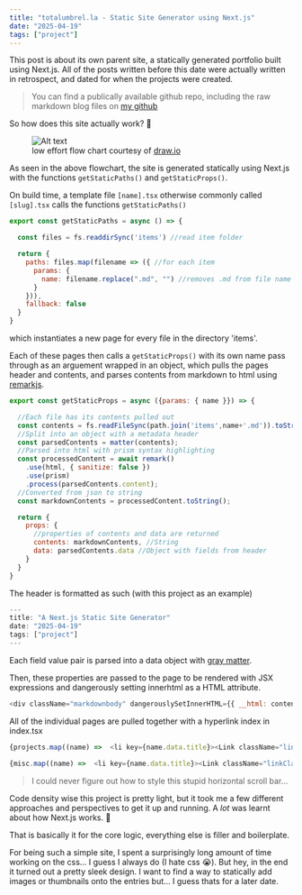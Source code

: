 ```yaml
---
title: "totalumbrel.la - Static Site Generator using Next.js"
date: "2025-04-19"
tags: ["project"]
---
```


<span class="first">T</span>his post is about its own parent site, a statically generated portfolio built using Next.js. All of the posts written before this date were actually written in retrospect, and dated for when the projects were created.

> You can find a publically available github repo, including the raw markdown blog files on [my github](https://github.com/TotalUmbrella/totalumbrel.la)

So how does this site actually work? 🤔

<figure class="center-image">
  <Image src="images/staticsite/flowchart.png" alt="Alt text"/>
  <figcaption>low effort flow chart courtesy of <a href = "https://app.diagrams.net/">draw.io</a></figcaption>
</figure>

As seen in the above flowchart, the site is generated statically using Next.js with the functions `getStaticPaths()` and `getStaticProps()`. 

On build time, a template file `[name].tsx` otherwise commonly called `[slug].tsx` calls the functions `getStaticPaths()`

```javascript line-numbers
export const getStaticPaths = async () => {

  const files = fs.readdirSync('items') //read item folder

  return {
    paths: files.map(filename => ({ //for each item
      params: {
        name: filename.replace(".md", "") //removes .md from file name
      }
    })),
    fallback: false
  }
}
```

which instantiates a new page for every file in the directory 'items'.

Each of these pages then calls a `getStaticProps()` with its own name pass through as an arguement wrapped in an object, which pulls the pages header and contents, and parses contents from markdown to html using [remarkjs](https://github.com/remarkjs/remark).

```javascript
export const getStaticProps = async ({params: { name }}) => {

  //Each file has its contents pulled out
  const contents = fs.readFileSync(path.join('items',name+'.md')).toString();
  //Split into an object with a metadata header
  const parsedContents = matter(contents);
  //Parsed into html with prism syntax highlighting
  const processedContent = await remark()
    .use(html, { sanitize: false })
    .use(prism) 
    .process(parsedContents.content);
  //Converted from json to string
  const markdownContents = processedContent.toString();

  return {
    props: {
      //properties of contents and data are returned
      contents: markdownContents, //String
      data: parsedContents.data //Object with fields from header
    }
  }
}
```


The header is formatted as such (with this project as an example)
```javascript
---
title: "A Next.js Static Site Generator"
date: "2025-04-19"
tags: ["project"]
---
```
Each field value pair is parsed into a data object with [gray matter](https://www.npmjs.com/package/gray-matter).


Then, these properties are passed to the page to be rendered with JSX expressions and dangerously setting innerhtml as a HTML attribute.

```javascript
<div className="markdownbody" dangerouslySetInnerHTML={{ __html: contents }}></div>
```

All of the individual pages are pulled together with a hyperlink index in index.tsx

```javascript
{projects.map((name) =>  <li key={name.data.title}><Link className="linkClass" href={`/${name.filename}`}>{name.data.title}</Link></li>)} // for projects

{misc.map((name) =>  <li key={name.data.title}><Link className="linkClass" href={`/${name.filename}`}>{name.data.title}</Link></li>)}// for misc
```
> I could never figure out how to style this stupid horizontal scroll bar...

Code density wise this project is pretty light, but it took me a few different approaches and perspectives to get it up and running. A *lot* was learnt about how Next.js works. 🤗

That is basically it for the core logic, everything else is filler and boilerplate.

For being such a simple site, I spent a surprisingly long amount of time working on the css... I guess I always do (I hate css 😭). But hey, in the end it turned out a pretty sleek design. I want to find a way to statically add images or thumbnails onto the entries but... I guess thats for a later date.